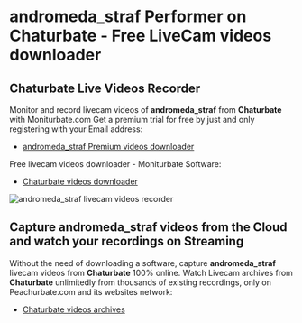 # andromeda_straf Performer on Chaturbate - Free LiveCam videos downloader

## Chaturbate Live Videos Recorder

Monitor and record livecam videos of **andromeda_straf** from **Chaturbate** with Moniturbate.com
Get a premium trial for free by just and only registering with your Email address:
* [andromeda_straf Premium videos downloader](https://moniturbate.com/request-demo-licence-key.html)

Free livecam videos downloader - Moniturbate Software:
* [Chaturbate videos downloader](https://moniturbate.com/moniturbate-download-software.html)

![andromeda_straf livecam videos recorder](https://peachurnet.com/templates/moniturbate-software.png)


## Capture andromeda_straf videos from the Cloud and watch your recordings on Streaming

Without the need of downloading a software, capture **andromeda_straf** livecam videos from **Chaturbate** 100% online.
Watch Livecam archives from **Chaturbate** unlimitedly from thousands of existing recordings, only on Peachurbate.com and its websites network:
* [Chaturbate videos archives](https://peachurnet.com/)